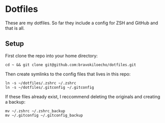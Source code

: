 # Dotfiles

These are my dotfiles. So far they include a config for ZSH and GitHub and that is all.

## Setup

First clone the repo into your home directory:

```
cd ~ && git clone git@github.com:bravokiloecho/dotfiles.git
```

Then create symlinks to the config files that lives in this repo:

```
ln -s ~/dotfiles/.zshrc ~/.zshrc
ln -s ~/dotfiles/.gitconfig ~/.gitconfig
```

If these files already exist, I reccommend deleting the originals and creating a backup:

```
mv ~/.zshrc ~/.zshrc_backup
mv ~/.gitconfig ~/.gitconfig_backup
```